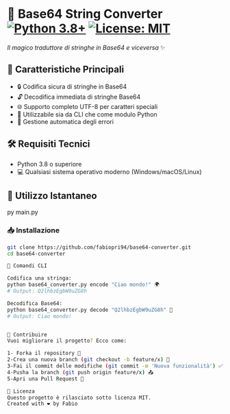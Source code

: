 # 🔄 Base64 String Converter [![Python 3.8+](https://img.shields.io/badge/Python-3.8+-blue.svg)](https://www.python.org/) [![License: MIT](https://img.shields.io/badge/License-MIT-yellow.svg)](LICENSE)
_Il magico traduttore di stringhe in Base64 e viceversa_ ✨

## 🌟 Caratteristiche Principali
- 🔒 Codifica sicura di stringhe in Base64
- 🔓 Decodifica immediata di stringhe Base64
- 🌐 Supporto completo UTF-8 per caratteri speciali
- 🤖 Utilizzabile sia da CLI che come modulo Python
- 🚨 Gestione automatica degli errori

## 🛠️ Requisiti Tecnici
- Python 3.8 o superiore
- 💻 Qualsiasi sistema operativo moderno (Windows/macOS/Linux)

## 🚀 Utilizzo Istantaneo
py main.py

### 📥 Installazione
```bash
git clone https://github.com/fabiopri94/base64-converter.git
cd base64-converter

🤖 Comandi CLI

Codifica una stringa:
python base64_converter.py encode "Ciao mondo!" 🌍
# Output: Q2lhbzEgbW9uZG8h

Decodifica Base64:
python base64_converter.py decode "Q2lhbzEgbW9uZG8h" 🧩
# Output: Ciao mondo!


🤝 Contribuire
Vuoi migliorare il progetto? Ecco come:

1- Forka il repository 🍴
2-Crea una nuova branch (git checkout -b feature/x) 🌿
3-Fai il commit delle modifiche (git commit -m 'Nuova funzionalità') ✅
4-Pusha la branch (git push origin feature/x) 📤
5-Apri una Pull Request 🎁

📜 Licenza
Questo progetto è rilasciato sotto licenza MIT.
Created with ❤️ by Fabio